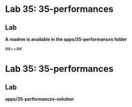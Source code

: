 <!-- .slide: class="exercice" -->

# Lab 35: 35-performances

## Lab

<b>A readme is available in the apps/35-performances folder</b>

##==##

<!-- .slide: class="exercice full-center" -->

# Lab 35: 35-performances

## Lab

<b>apps/35-performances-solution</b>
